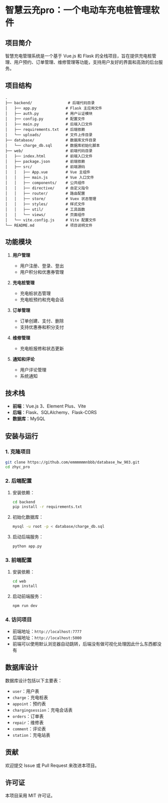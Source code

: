 # 智慧云充pro：一个电动车充电桩管理软件

## 项目简介
智慧充电管理系统是一个基于 Vue.js 和 Flask 的全栈项目，旨在提供充电桩管理、用户预约、订单管理、维修管理等功能，支持用户友好的界面和高效的后台服务。

## 项目结构
```
.
├── backend/                # 后端代码目录
│   ├── app.py             # Flask 主应用文件
│   ├── auth.py            # 用户认证模块
│   ├── config.py          # 配置文件
│   ├── main.py            # 后端入口文件
│   ├── requirements.txt   # 后端依赖
│   └── uploads/           # 文件上传目录
├── database/              # 数据库文件目录
│   └── charge_db.sql      # 数据库初始化脚本
├── web/                   # 前端代码目录
│   ├── index.html         # 前端入口文件
│   ├── package.json       # 前端依赖
│   ├── src/               # 前端源码
│   │   ├── App.vue        # Vue 主组件
│   │   ├── main.js        # Vue 入口文件
│   │   ├── components/    # 公共组件
│   │   ├── directive/     # 自定义指令
│   │   ├── router/        # 路由配置
│   │   ├── store/         # Vuex 状态管理
│   │   ├── styles/        # 样式文件
│   │   ├── util/          # 工具函数
│   │   └── views/         # 页面组件
│   └── vite.config.js     # Vite 配置文件
└── README.md              # 项目说明文件
```

## 功能模块
1. **用户管理**
   - 用户注册、登录、登出
   - 用户积分和优惠券管理

2. **充电桩管理**
   - 充电桩状态管理
   - 充电桩预约和充电会话

3. **订单管理**
   - 订单创建、支付、删除
   - 支持优惠券和积分支付

4. **维修管理**
   - 充电桩报修和状态更新

5. **通知和评论**
   - 用户评论管理
   - 系统通知

## 技术栈
- **前端**：Vue.js 3、Element Plus、Vite
- **后端**：Flask、SQLAlchemy、Flask-CORS
- **数据库**：MySQL

## 安装与运行

### 1. 克隆项目
```bash
git clone https://github.com/emmmmmmnbbb/database_hw_903.git
cd zhyc_pro
```

### 2. 后端配置
1. 安装依赖：
   ```bash
   cd backend
   pip install -r requirements.txt
   ```
2. 初始化数据库：
   ```bash
   mysql -u root -p < database/charge_db.sql
   ```
3. 启动后端服务：
   ```bash
   python app.py
   ```

### 3. 前端配置
1. 安装依赖：
   ```bash
   cd web
   npm install
   ```
2. 启动前端服务：
   ```bash
   npm run dev
   ```

### 4. 访问项目
- 前端地址：`http://localhost:7777`
- 后端地址：`http://localhost:5000`
- 前端可以使用默认浏览器自动跳转，后端没有做可视化处理因此什么东西都没有

## 数据库设计
数据库设计包括以下主要表：
- `user`：用户表
- `charge`：充电桩表
- `appoint`：预约表
- `chargingsession`：充电会话表
- `orders`：订单表
- `repair`：维修表
- `comment`：评论表
- `station`：充电站表

## 贡献
欢迎提交 Issue 或 Pull Request 来改进本项目。

## 许可证
本项目采用 MIT 许可证。